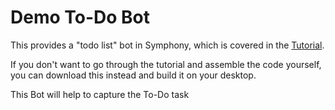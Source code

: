 # Demo To-Do Bot

This provides a "todo list" bot in Symphony, which is covered in the [Tutorial](../../tutorials/Chat-Workflow.md).

If you don't want to go through the tutorial and assemble the code yourself, you can download this instead and build it on your desktop. 

This Bot will help to capture the To-Do task


